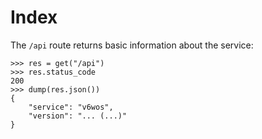 # Index

The `/api` route returns basic information about the service:

    >>> res = get("/api")
    >>> res.status_code
    200
    >>> dump(res.json())
    {
        "service": "v6wos",
        "version": "... (...)"
    }
